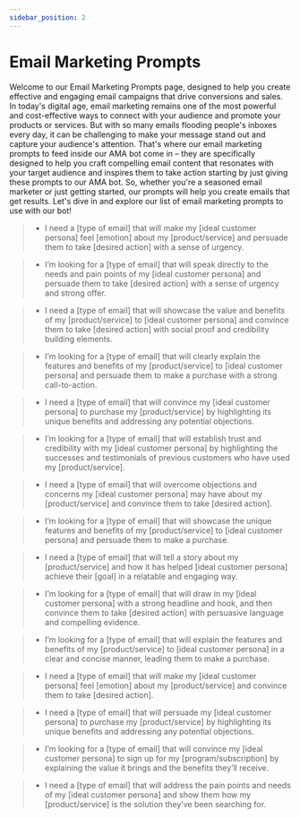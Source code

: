 ```yaml
---
sidebar_position: 2
---
```


# Email Marketing Prompts

Welcome to our Email Marketing Prompts page, designed to help you create effective and engaging email campaigns that drive conversions and sales. In today's digital age, email marketing remains one of the most powerful and cost-effective ways to connect with your audience and promote your products or services. But with so many emails flooding people's inboxes every day, it can be challenging to make your message stand out and capture your audience's attention. That's where our email marketing prompts to feed inside our AMA bot come in – they are specifically designed to help you craft compelling email content that resonates with your target audience and inspires them to take action starting by just giving these prompts to our AMA bot. So, whether you're a seasoned email marketer or just getting started, our prompts will help you create emails that get results. Let's dive in and explore our list of email marketing prompts to use with our bot!

> - I need a [type of email] that will make my [ideal customer persona] feel [emotion] about my [product/service] and persuade them to take [desired action] with a sense of urgency.

> - I’m looking for a [type of email] that will speak directly to the needs and pain points of my [ideal customer persona] and persuade them to take [desired action] with a sense of urgency and strong offer.

> - I need a [type of email] that will showcase the value and benefits of my [product/service] to [ideal customer persona] and convince them to take [desired action] with social proof and credibility building elements.

> - I’m looking for a [type of email] that will clearly explain the features and benefits of my [product/service] to [ideal customer persona] and persuade them to make a purchase with a strong call-to-action.

> - I need a [type of email] that will convince my [ideal customer persona] to purchase my [product/service] by highlighting its unique benefits and addressing any potential objections.

> - I’m looking for a [type of email] that will establish trust and credibility with my [ideal customer persona] by highlighting the successes and testimonials of previous customers who have used my [product/service].

> - I need a [type of email] that will overcome objections and concerns my [ideal customer persona] may have about my [product/service] and convince them to take [desired action].

> - I’m looking for a [type of email] that will showcase the unique features and benefits of my [product/service] to [ideal customer persona] and persuade them to make a purchase.

> - I need a [type of email] that will tell a story about my [product/service] and how it has helped [ideal customer persona] achieve their [goal] in a relatable and engaging way.

> - I’m looking for a [type of email] that will draw in my [ideal customer persona] with a strong headline and hook, and then convince them to take [desired action] with persuasive language and compelling evidence.

> - I’m looking for a [type of email] that will explain the features and benefits of my [product/service] to [ideal customer persona] in a clear and concise manner, leading them to make a purchase.

> - I need a [type of email] that will make my [ideal customer persona] feel [emotion] about my [product/service] and convince them to take [desired action].

> - I need a [type of email] that will persuade my [ideal customer persona] to purchase my [product/service] by highlighting its unique benefits and addressing any potential objections.

> - I’m looking for a [type of email] that will convince my [ideal customer persona] to sign up for my [program/subscription] by explaining the value it brings and the benefits they’ll receive.

> - I need a [type of email] that will address the pain points and needs of my [ideal customer persona] and show them how my [product/service] is the solution they’ve been searching for.